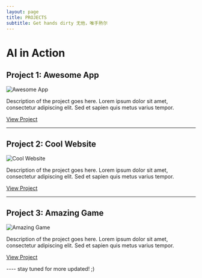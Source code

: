 ```yaml
---
layout: page
title: PROJECTS
subtitle: Get hands dirty 无他，唯手熟尔
---
```

<!-- 

| ![Project 1](image_link) | ![Project 2](/assets/img/cambridge.jpg) |
|:------------------------:|:------------------------:|
| Description of Project 1 | Description of Project 2 |
| ![Project 1](image_link) | ![Project 2](image_link) |
|:------------------------:|:------------------------:|
| Description of Project 1 | Description of Project 2 | -->


<!-- 

| ![Project 1](https://example.com/project1.jpg) | ![Project 2](https://example.com/project2.jpg) |
|:---------------------------------------------:|:---------------------------------------------:|
|  Short description of Project 1.              | Short description of Project 2.               |
|-----------------------------------------------|-----------------------------------------------|
| ![Project 3](https://example.com/project3.jpg) | ![Project 4](https://example.com/project4.jpg) |
|  Short description of Project 3.              | Short description of Project 4.               | -->


# AI in Action

## Project 1: Awesome App

![Awesome App](https://example.com/awesome_app.png)

Description of the project goes here. Lorem ipsum dolor sit amet, consectetur adipiscing elit. Sed et sapien quis metus varius tempor.

[View Project](https://example.com/awesome_app)

---

## Project 2: Cool Website

![Cool Website](https://example.com/cool_website.png)

Description of the project goes here. Lorem ipsum dolor sit amet, consectetur adipiscing elit. Sed et sapien quis metus varius tempor.

[View Project](https://example.com/cool_website)

---

## Project 3: Amazing Game

![Amazing Game](https://example.com/amazing_game.png)

Description of the project goes here. Lorem ipsum dolor sit amet, consectetur adipiscing elit. Sed et sapien quis metus varius tempor.

[View Project](https://example.com/amazing_game)

---- stay tuned for more updated! ;)
